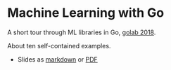 # Machine Learning with Go

A short tour through ML libraries in Go, [golab 2018](https://www.golab.io/).

About ten self-contained examples.

* Slides as [markdown](Slides.md) or [PDF](Slides.pdf)

